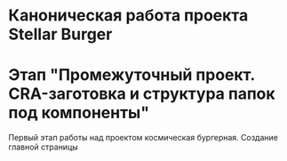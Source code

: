 # Каноническая работа проекта Stellar Burger 
# Этап "Промежуточный проект. CRA-заготовка и структура папок под компоненты"
Первый этап работы над проектом космическая бургерная. Создание главной страницы
